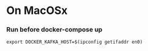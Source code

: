 # On MacOSx
### Run before docker-compose up 
```
export DOCKER_KAFKA_HOST=$(ipconfig getifaddr en0)
```
